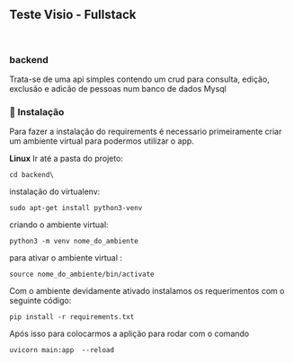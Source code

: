 ## Teste Visio - Fullstack 

<br/>

### backend

Trata-se de uma api simples contendo um crud para consulta, edição, exclusão e adicão de pessoas num banco de dados Mysql

### 🔧 Instalação

Para fazer a instalação do requirements é necessario primeiramente criar um ambiente virtual para podermos utilizar o app.

**Linux**
Ir até a pasta do projeto:
```
cd backend\
```
instalação do virtualenv:
```
sudo apt-get install python3-venv
```
criando o ambiente virtual:
```
python3 -m venv nome_do_ambiente
```
para ativar o ambiente virtual :
```
source nome_do_ambiente/bin/activate
```
Com o ambiente devidamente ativado instalamos os requerimentos com o seguinte código:
```
pip install -r requirements.txt
```
Após isso para colocarmos a aplição para rodar com o comando 
```
uvicorn main:app  --reload
```